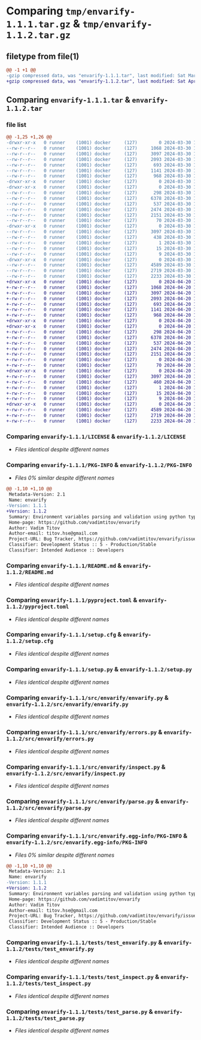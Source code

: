 # Comparing `tmp/envarify-1.1.1.tar.gz` & `tmp/envarify-1.1.2.tar.gz`

## filetype from file(1)

```diff
@@ -1 +1 @@
-gzip compressed data, was "envarify-1.1.1.tar", last modified: Sat Mar 30 12:22:29 2024, max compression
+gzip compressed data, was "envarify-1.1.2.tar", last modified: Sat Apr 20 10:41:44 2024, max compression
```

## Comparing `envarify-1.1.1.tar` & `envarify-1.1.2.tar`

### file list

```diff
@@ -1,25 +1,26 @@
-drwxr-xr-x   0 runner    (1001) docker     (127)        0 2024-03-30 12:22:29.817846 envarify-1.1.1/
--rw-r--r--   0 runner    (1001) docker     (127)     1068 2024-03-30 12:22:17.000000 envarify-1.1.1/LICENSE
--rw-r--r--   0 runner    (1001) docker     (127)     3097 2024-03-30 12:22:29.817846 envarify-1.1.1/PKG-INFO
--rw-r--r--   0 runner    (1001) docker     (127)     2093 2024-03-30 12:22:17.000000 envarify-1.1.1/README.md
--rw-r--r--   0 runner    (1001) docker     (127)      693 2024-03-30 12:22:17.000000 envarify-1.1.1/pyproject.toml
--rw-r--r--   0 runner    (1001) docker     (127)     1141 2024-03-30 12:22:29.817846 envarify-1.1.1/setup.cfg
--rw-r--r--   0 runner    (1001) docker     (127)      968 2024-03-30 12:22:17.000000 envarify-1.1.1/setup.py
-drwxr-xr-x   0 runner    (1001) docker     (127)        0 2024-03-30 12:22:29.809846 envarify-1.1.1/src/
-drwxr-xr-x   0 runner    (1001) docker     (127)        0 2024-03-30 12:22:29.813846 envarify-1.1.1/src/envarify/
--rw-r--r--   0 runner    (1001) docker     (127)      298 2024-03-30 12:22:17.000000 envarify-1.1.1/src/envarify/__init__.py
--rw-r--r--   0 runner    (1001) docker     (127)     6378 2024-03-30 12:22:17.000000 envarify-1.1.1/src/envarify/envarify.py
--rw-r--r--   0 runner    (1001) docker     (127)      537 2024-03-30 12:22:17.000000 envarify-1.1.1/src/envarify/errors.py
--rw-r--r--   0 runner    (1001) docker     (127)     2474 2024-03-30 12:22:17.000000 envarify-1.1.1/src/envarify/inspect.py
--rw-r--r--   0 runner    (1001) docker     (127)     2151 2024-03-30 12:22:17.000000 envarify-1.1.1/src/envarify/parse.py
--rw-r--r--   0 runner    (1001) docker     (127)       70 2024-03-30 12:22:29.000000 envarify-1.1.1/src/envarify/version.py
-drwxr-xr-x   0 runner    (1001) docker     (127)        0 2024-03-30 12:22:29.817846 envarify-1.1.1/src/envarify.egg-info/
--rw-r--r--   0 runner    (1001) docker     (127)     3097 2024-03-30 12:22:29.000000 envarify-1.1.1/src/envarify.egg-info/PKG-INFO
--rw-r--r--   0 runner    (1001) docker     (127)      438 2024-03-30 12:22:29.000000 envarify-1.1.1/src/envarify.egg-info/SOURCES.txt
--rw-r--r--   0 runner    (1001) docker     (127)        1 2024-03-30 12:22:29.000000 envarify-1.1.1/src/envarify.egg-info/dependency_links.txt
--rw-r--r--   0 runner    (1001) docker     (127)       15 2024-03-30 12:22:29.000000 envarify-1.1.1/src/envarify.egg-info/requires.txt
--rw-r--r--   0 runner    (1001) docker     (127)        9 2024-03-30 12:22:29.000000 envarify-1.1.1/src/envarify.egg-info/top_level.txt
-drwxr-xr-x   0 runner    (1001) docker     (127)        0 2024-03-30 12:22:29.813846 envarify-1.1.1/tests/
--rw-r--r--   0 runner    (1001) docker     (127)     4589 2024-03-30 12:22:17.000000 envarify-1.1.1/tests/test_envarify.py
--rw-r--r--   0 runner    (1001) docker     (127)     2719 2024-03-30 12:22:17.000000 envarify-1.1.1/tests/test_inspect.py
--rw-r--r--   0 runner    (1001) docker     (127)     2233 2024-03-30 12:22:17.000000 envarify-1.1.1/tests/test_parse.py
+drwxr-xr-x   0 runner    (1001) docker     (127)        0 2024-04-20 10:41:44.389621 envarify-1.1.2/
+-rw-r--r--   0 runner    (1001) docker     (127)     1068 2024-04-20 10:41:36.000000 envarify-1.1.2/LICENSE
+-rw-r--r--   0 runner    (1001) docker     (127)     3097 2024-04-20 10:41:44.389621 envarify-1.1.2/PKG-INFO
+-rw-r--r--   0 runner    (1001) docker     (127)     2093 2024-04-20 10:41:36.000000 envarify-1.1.2/README.md
+-rw-r--r--   0 runner    (1001) docker     (127)      693 2024-04-20 10:41:36.000000 envarify-1.1.2/pyproject.toml
+-rw-r--r--   0 runner    (1001) docker     (127)     1141 2024-04-20 10:41:44.389621 envarify-1.1.2/setup.cfg
+-rw-r--r--   0 runner    (1001) docker     (127)      968 2024-04-20 10:41:36.000000 envarify-1.1.2/setup.py
+drwxr-xr-x   0 runner    (1001) docker     (127)        0 2024-04-20 10:41:44.385621 envarify-1.1.2/src/
+drwxr-xr-x   0 runner    (1001) docker     (127)        0 2024-04-20 10:41:44.385621 envarify-1.1.2/src/envarify/
+-rw-r--r--   0 runner    (1001) docker     (127)      298 2024-04-20 10:41:36.000000 envarify-1.1.2/src/envarify/__init__.py
+-rw-r--r--   0 runner    (1001) docker     (127)     6378 2024-04-20 10:41:36.000000 envarify-1.1.2/src/envarify/envarify.py
+-rw-r--r--   0 runner    (1001) docker     (127)      537 2024-04-20 10:41:36.000000 envarify-1.1.2/src/envarify/errors.py
+-rw-r--r--   0 runner    (1001) docker     (127)     2474 2024-04-20 10:41:36.000000 envarify-1.1.2/src/envarify/inspect.py
+-rw-r--r--   0 runner    (1001) docker     (127)     2151 2024-04-20 10:41:36.000000 envarify-1.1.2/src/envarify/parse.py
+-rw-r--r--   0 runner    (1001) docker     (127)        0 2024-04-20 10:41:36.000000 envarify-1.1.2/src/envarify/py.typed
+-rw-r--r--   0 runner    (1001) docker     (127)       70 2024-04-20 10:41:44.000000 envarify-1.1.2/src/envarify/version.py
+drwxr-xr-x   0 runner    (1001) docker     (127)        0 2024-04-20 10:41:44.389621 envarify-1.1.2/src/envarify.egg-info/
+-rw-r--r--   0 runner    (1001) docker     (127)     3097 2024-04-20 10:41:44.000000 envarify-1.1.2/src/envarify.egg-info/PKG-INFO
+-rw-r--r--   0 runner    (1001) docker     (127)      460 2024-04-20 10:41:44.000000 envarify-1.1.2/src/envarify.egg-info/SOURCES.txt
+-rw-r--r--   0 runner    (1001) docker     (127)        1 2024-04-20 10:41:44.000000 envarify-1.1.2/src/envarify.egg-info/dependency_links.txt
+-rw-r--r--   0 runner    (1001) docker     (127)       15 2024-04-20 10:41:44.000000 envarify-1.1.2/src/envarify.egg-info/requires.txt
+-rw-r--r--   0 runner    (1001) docker     (127)        9 2024-04-20 10:41:44.000000 envarify-1.1.2/src/envarify.egg-info/top_level.txt
+drwxr-xr-x   0 runner    (1001) docker     (127)        0 2024-04-20 10:41:44.389621 envarify-1.1.2/tests/
+-rw-r--r--   0 runner    (1001) docker     (127)     4589 2024-04-20 10:41:36.000000 envarify-1.1.2/tests/test_envarify.py
+-rw-r--r--   0 runner    (1001) docker     (127)     2719 2024-04-20 10:41:36.000000 envarify-1.1.2/tests/test_inspect.py
+-rw-r--r--   0 runner    (1001) docker     (127)     2233 2024-04-20 10:41:36.000000 envarify-1.1.2/tests/test_parse.py
```

### Comparing `envarify-1.1.1/LICENSE` & `envarify-1.1.2/LICENSE`

 * *Files identical despite different names*

### Comparing `envarify-1.1.1/PKG-INFO` & `envarify-1.1.2/PKG-INFO`

 * *Files 0% similar despite different names*

```diff
@@ -1,10 +1,10 @@
 Metadata-Version: 2.1
 Name: envarify
-Version: 1.1.1
+Version: 1.1.2
 Summary: Environment variables parsing and validation using python type hints
 Home-page: https://github.com/vadimtitov/envarify
 Author: Vadim Titov
 Author-email: titov.hse@gmail.com
 Project-URL: Bug Tracker, https://github.com/vadimtitov/envarify/issues
 Classifier: Development Status :: 5 - Production/Stable
 Classifier: Intended Audience :: Developers
```

### Comparing `envarify-1.1.1/README.md` & `envarify-1.1.2/README.md`

 * *Files identical despite different names*

### Comparing `envarify-1.1.1/pyproject.toml` & `envarify-1.1.2/pyproject.toml`

 * *Files identical despite different names*

### Comparing `envarify-1.1.1/setup.cfg` & `envarify-1.1.2/setup.cfg`

 * *Files identical despite different names*

### Comparing `envarify-1.1.1/setup.py` & `envarify-1.1.2/setup.py`

 * *Files identical despite different names*

### Comparing `envarify-1.1.1/src/envarify/envarify.py` & `envarify-1.1.2/src/envarify/envarify.py`

 * *Files identical despite different names*

### Comparing `envarify-1.1.1/src/envarify/errors.py` & `envarify-1.1.2/src/envarify/errors.py`

 * *Files identical despite different names*

### Comparing `envarify-1.1.1/src/envarify/inspect.py` & `envarify-1.1.2/src/envarify/inspect.py`

 * *Files identical despite different names*

### Comparing `envarify-1.1.1/src/envarify/parse.py` & `envarify-1.1.2/src/envarify/parse.py`

 * *Files identical despite different names*

### Comparing `envarify-1.1.1/src/envarify.egg-info/PKG-INFO` & `envarify-1.1.2/src/envarify.egg-info/PKG-INFO`

 * *Files 0% similar despite different names*

```diff
@@ -1,10 +1,10 @@
 Metadata-Version: 2.1
 Name: envarify
-Version: 1.1.1
+Version: 1.1.2
 Summary: Environment variables parsing and validation using python type hints
 Home-page: https://github.com/vadimtitov/envarify
 Author: Vadim Titov
 Author-email: titov.hse@gmail.com
 Project-URL: Bug Tracker, https://github.com/vadimtitov/envarify/issues
 Classifier: Development Status :: 5 - Production/Stable
 Classifier: Intended Audience :: Developers
```

### Comparing `envarify-1.1.1/tests/test_envarify.py` & `envarify-1.1.2/tests/test_envarify.py`

 * *Files identical despite different names*

### Comparing `envarify-1.1.1/tests/test_inspect.py` & `envarify-1.1.2/tests/test_inspect.py`

 * *Files identical despite different names*

### Comparing `envarify-1.1.1/tests/test_parse.py` & `envarify-1.1.2/tests/test_parse.py`

 * *Files identical despite different names*

